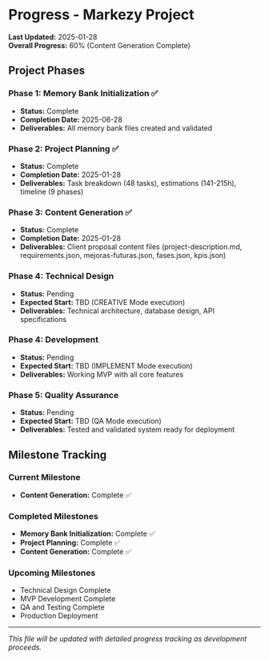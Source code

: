 # Progress - Markezy Project

**Last Updated:** 2025-01-28  
**Overall Progress:** 60% (Content Generation Complete)

## Project Phases

### Phase 1: Memory Bank Initialization ✅

- **Status:** Complete
- **Completion Date:** 2025-06-28
- **Deliverables:** All memory bank files created and validated

### Phase 2: Project Planning ✅

- **Status:** Complete
- **Completion Date:** 2025-01-28
- **Deliverables:** Task breakdown (48 tasks), estimations (141-215h), timeline (9 phases)

### Phase 3: Content Generation ✅

- **Status:** Complete
- **Completion Date:** 2025-01-28
- **Deliverables:** Client proposal content files (project-description.md, requirements.json, mejoras-futuras.json, fases.json, kpis.json)

### Phase 4: Technical Design

- **Status:** Pending
- **Expected Start:** TBD (CREATIVE Mode execution)
- **Deliverables:** Technical architecture, database design, API specifications

### Phase 4: Development

- **Status:** Pending
- **Expected Start:** TBD (IMPLEMENT Mode execution)
- **Deliverables:** Working MVP with all core features

### Phase 5: Quality Assurance

- **Status:** Pending
- **Expected Start:** TBD (QA Mode execution)
- **Deliverables:** Tested and validated system ready for deployment

## Milestone Tracking

### Current Milestone

- **Content Generation:** Complete ✅

### Completed Milestones

- **Memory Bank Initialization:** Complete ✅
- **Project Planning:** Complete ✅
- **Content Generation:** Complete ✅

### Upcoming Milestones

- Technical Design Complete
- MVP Development Complete
- QA and Testing Complete
- Production Deployment

---

_This file will be updated with detailed progress tracking as development proceeds._
